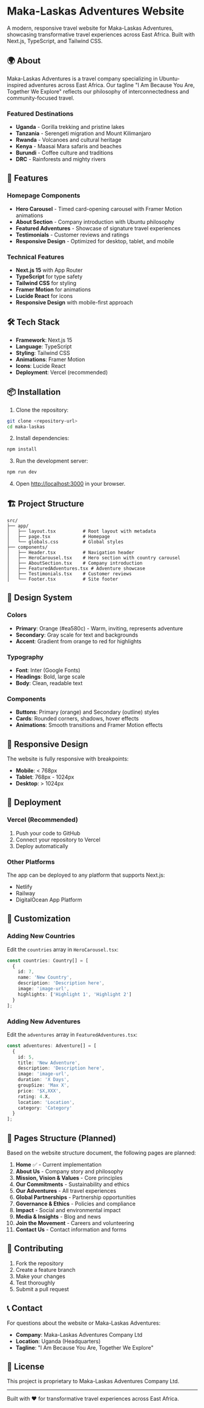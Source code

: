 # Maka-Laskas Adventures Website

A modern, responsive travel website for Maka-Laskas Adventures, showcasing transformative travel experiences across East Africa. Built with Next.js, TypeScript, and Tailwind CSS.

## 🌍 About

Maka-Laskas Adventures is a travel company specializing in Ubuntu-inspired adventures across East Africa. Our tagline "I Am Because You Are, Together We Explore" reflects our philosophy of interconnectedness and community-focused travel.

### Featured Destinations
- **Uganda** - Gorilla trekking and pristine lakes
- **Tanzania** - Serengeti migration and Mount Kilimanjaro
- **Rwanda** - Volcanoes and cultural heritage
- **Kenya** - Maasai Mara safaris and beaches
- **Burundi** - Coffee culture and traditions
- **DRC** - Rainforests and mighty rivers

## 🚀 Features

### Homepage Components
- **Hero Carousel** - Timed card-opening carousel with Framer Motion animations
- **About Section** - Company introduction with Ubuntu philosophy
- **Featured Adventures** - Showcase of signature travel experiences
- **Testimonials** - Customer reviews and ratings
- **Responsive Design** - Optimized for desktop, tablet, and mobile

### Technical Features
- **Next.js 15** with App Router
- **TypeScript** for type safety
- **Tailwind CSS** for styling
- **Framer Motion** for animations
- **Lucide React** for icons
- **Responsive Design** with mobile-first approach

## 🛠️ Tech Stack

- **Framework**: Next.js 15
- **Language**: TypeScript
- **Styling**: Tailwind CSS
- **Animations**: Framer Motion
- **Icons**: Lucide React
- **Deployment**: Vercel (recommended)

## 📦 Installation

1. Clone the repository:
```bash
git clone <repository-url>
cd maka-laskas
```

2. Install dependencies:
```bash
npm install
```

3. Run the development server:
```bash
npm run dev
```

4. Open [http://localhost:3000](http://localhost:3000) in your browser.

## 🏗️ Project Structure

```
src/
├── app/
│   ├── layout.tsx          # Root layout with metadata
│   ├── page.tsx            # Homepage
│   └── globals.css         # Global styles
├── components/
│   ├── Header.tsx          # Navigation header
│   ├── HeroCarousel.tsx    # Hero section with country carousel
│   ├── AboutSection.tsx    # Company introduction
│   ├── FeaturedAdventures.tsx # Adventure showcase
│   ├── Testimonials.tsx    # Customer reviews
│   └── Footer.tsx          # Site footer
```

## 🎨 Design System

### Colors
- **Primary**: Orange (#ea580c) - Warm, inviting, represents adventure
- **Secondary**: Gray scale for text and backgrounds
- **Accent**: Gradient from orange to red for highlights

### Typography
- **Font**: Inter (Google Fonts)
- **Headings**: Bold, large scale
- **Body**: Clean, readable text

### Components
- **Buttons**: Primary (orange) and Secondary (outline) styles
- **Cards**: Rounded corners, shadows, hover effects
- **Animations**: Smooth transitions and Framer Motion effects

## 📱 Responsive Design

The website is fully responsive with breakpoints:
- **Mobile**: < 768px
- **Tablet**: 768px - 1024px
- **Desktop**: > 1024px

## 🚀 Deployment

### Vercel (Recommended)
1. Push your code to GitHub
2. Connect your repository to Vercel
3. Deploy automatically

### Other Platforms
The app can be deployed to any platform that supports Next.js:
- Netlify
- Railway
- DigitalOcean App Platform

## 🔧 Customization

### Adding New Countries
Edit the `countries` array in `HeroCarousel.tsx`:
```typescript
const countries: Country[] = [
  {
    id: 7,
    name: 'New Country',
    description: 'Description here',
    image: 'image-url',
    highlights: ['Highlight 1', 'Highlight 2']
  }
];
```

### Adding New Adventures
Edit the `adventures` array in `FeaturedAdventures.tsx`:
```typescript
const adventures: Adventure[] = [
  {
    id: 5,
    title: 'New Adventure',
    description: 'Description here',
    image: 'image-url',
    duration: 'X Days',
    groupSize: 'Max X',
    price: '$X,XXX',
    rating: 4.X,
    location: 'Location',
    category: 'Category'
  }
];
```

## 📄 Pages Structure (Planned)

Based on the website structure document, the following pages are planned:

1. **Home** ✅ - Current implementation
2. **About Us** - Company story and philosophy
3. **Mission, Vision & Values** - Core principles
4. **Our Commitments** - Sustainability and ethics
5. **Our Adventures** - All travel experiences
6. **Global Partnerships** - Partnership opportunities
7. **Governance & Ethics** - Policies and compliance
8. **Impact** - Social and environmental impact
9. **Media & Insights** - Blog and news
10. **Join the Movement** - Careers and volunteering
11. **Contact Us** - Contact information and forms

## 🤝 Contributing

1. Fork the repository
2. Create a feature branch
3. Make your changes
4. Test thoroughly
5. Submit a pull request

## 📞 Contact

For questions about the website or Maka-Laskas Adventures:
- **Company**: Maka-Laskas Adventures Company Ltd
- **Location**: Uganda (Headquarters)
- **Tagline**: "I Am Because You Are, Together We Explore"

## 📄 License

This project is proprietary to Maka-Laskas Adventures Company Ltd.

---

Built with ❤️ for transformative travel experiences across East Africa.
